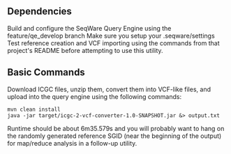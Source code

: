 ## Dependencies

Build and configure the SeqWare Query Engine using the feature/qe_develop branch
Make sure you setup your .seqware/settings
Test reference creation and VCF importing using the commands from that project's README before attempting to use this utility. 

## Basic Commands

Download ICGC files, unzip them, convert them into VCF-like files, and upload into the query engine using the following commands:

    mvn clean install
    java -jar target/icgc-2-vcf-converter-1.0-SNAPSHOT.jar &> output.txt

Runtime should be about 6m35.579s and you will probably want to hang on the randomly generated reference SGID (near the beginning of the output) for map/reduce analysis in a follow-up utility. 
